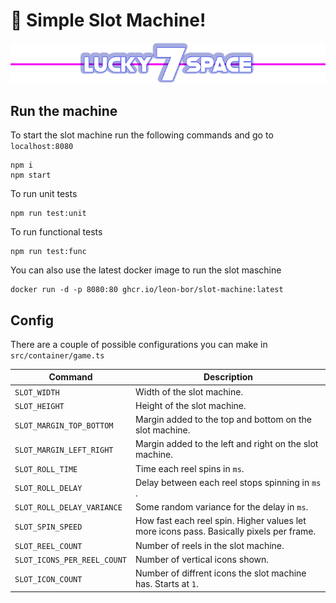 # 🚀 Simple Slot Machine!

![alt text](https://raw.githubusercontent.com/Leon-Bor/slot-machine/main/src/assets/logo.png)

## Run the machine

To start the slot machine run the following commands and go to `localhost:8080`

```
npm i
npm start
```

To run unit tests

```
npm run test:unit
```

To run functional tests

```
npm run test:func
```

You can also use the latest docker image to run the slot maschine

```
docker run -d -p 8080:80 ghcr.io/leon-bor/slot-machine:latest
```

## Config

There are a couple of possible configurations you can make in `src/container/game.ts`

| Command                     | Description                                                                             |
| --------------------------- | --------------------------------------------------------------------------------------- |
| `SLOT_WIDTH`                | Width of the slot machine.                                                              |
| `SLOT_HEIGHT`               | Height of the slot machine.                                                             |
| `SLOT_MARGIN_TOP_BOTTOM`    | Margin added to the top and bottom on the slot machine.                                 |
| `SLOT_MARGIN_LEFT_RIGHT`    | Margin added to the left and right on the slot machine.                                 |
| `SLOT_ROLL_TIME`            | Time each reel spins in `ms`.                                                           |
| `SLOT_ROLL_DELAY`           | Delay between each reel stops spinning in `ms `.                                        |
| `SLOT_ROLL_DELAY_VARIANCE`  | Some random variance for the delay in `ms`.                                             |
| `SLOT_SPIN_SPEED`           | How fast each reel spin. Higher values let more icons pass. Basically pixels per frame. |
| `SLOT_REEL_COUNT`           | Number of reels in the slot machine.                                                    |
| `SLOT_ICONS_PER_REEL_COUNT` | Number of vertical icons shown.                                                         |
| `SLOT_ICON_COUNT`           | Number of diffrent icons the slot machine has. Starts at `1`.                           |
